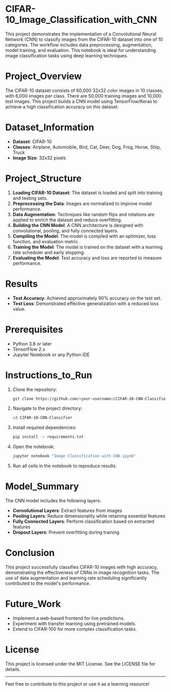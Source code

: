 # CIFAR-10_Image_Classification_with_CNN

This project demonstrates the implementation of a Convolutional Neural Network (CNN) to classify images from the CIFAR-10 dataset into one of 10 categories. The workflow includes data preprocessing, augmentation, model training, and evaluation. This notebook is ideal for understanding image classification tasks using deep learning techniques.

# Project_Overview
The CIFAR-10 dataset consists of 60,000 32x32 color images in 10 classes, with 6,000 images per class. There are 50,000 training images and 10,000 test images. This project builds a CNN model using TensorFlow/Keras to achieve a high classification accuracy on this dataset.

# Dataset_Information
- **Dataset**: CIFAR-10
- **Classes**: Airplane, Automobile, Bird, Cat, Deer, Dog, Frog, Horse, Ship, Truck
- **Image Size**: 32x32 pixels

# Project_Structure
1. **Loading CIFAR-10 Dataset**: The dataset is loaded and split into training and testing sets.
2. **Preprocessing the Data**: Images are normalized to improve model performance.
3. **Data Augmentation**: Techniques like random flips and rotations are applied to enrich the dataset and reduce overfitting.
4. **Building the CNN Model**: A CNN architecture is designed with convolutional, pooling, and fully connected layers.
5. **Compiling the Model**: The model is compiled with an optimizer, loss function, and evaluation metric.
6. **Training the Model**: The model is trained on the dataset with a learning rate scheduler and early stopping.
7. **Evaluating the Model**: Test accuracy and loss are reported to measure performance.

# Results
- **Test Accuracy**: Achieved approximately 90% accuracy on the test set.
- **Test Loss**: Demonstrated effective generalization with a reduced loss value.

# Prerequisites
- Python 3.8 or later
- TensorFlow 2.x
- Jupyter Notebook or any Python IDE

# Instructions_to_Run
1. Clone the repository:
   ```bash
   git clone https://github.com/<your-username>/CIFAR-10-CNN-Classifier.git
   ```
2. Navigate to the project directory:
   ```bash
   cd CIFAR-10-CNN-Classifier
   ```
3. Install required dependencies:
   ```bash
   pip install -r requirements.txt
   ```
4. Open the notebook:
   ```bash
   jupyter notebook "Image Classification with CNN.ipynb"
   ```
5. Run all cells in the notebook to reproduce results.

# Model_Summary
The CNN model includes the following layers:
- **Convolutional Layers**: Extract features from images
- **Pooling Layers**: Reduce dimensionality while retaining essential features
- **Fully Connected Layers**: Perform classification based on extracted features
- **Dropout Layers**: Prevent overfitting during training

# Conclusion
This project successfully classifies CIFAR-10 images with high accuracy, demonstrating the effectiveness of CNNs in image recognition tasks. The use of data augmentation and learning rate scheduling significantly contributed to the model's performance.

# Future_Work
- Implement a web-based frontend for live predictions.
- Experiment with transfer learning using pretrained models.
- Extend to CIFAR-100 for more complex classification tasks.

# License
This project is licensed under the MIT License. See the LICENSE file for details.

---

Feel free to contribute to this project or use it as a learning resource!